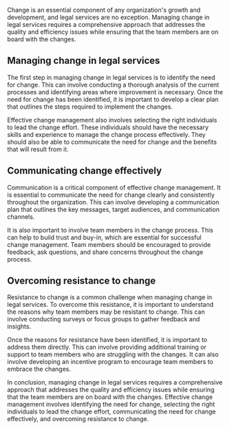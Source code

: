 
Change is an essential component of any organization's growth and development, and legal services are no exception. Managing change in legal services requires a comprehensive approach that addresses the quality and efficiency issues while ensuring that the team members are on board with the changes.

Managing change in legal services
---------------------------------

The first step in managing change in legal services is to identify the need for change. This can involve conducting a thorough analysis of the current processes and identifying areas where improvement is necessary. Once the need for change has been identified, it is important to develop a clear plan that outlines the steps required to implement the changes.

Effective change management also involves selecting the right individuals to lead the change effort. These individuals should have the necessary skills and experience to manage the change process effectively. They should also be able to communicate the need for change and the benefits that will result from it.

Communicating change effectively
--------------------------------

Communication is a critical component of effective change management. It is essential to communicate the need for change clearly and consistently throughout the organization. This can involve developing a communication plan that outlines the key messages, target audiences, and communication channels.

It is also important to involve team members in the change process. This can help to build trust and buy-in, which are essential for successful change management. Team members should be encouraged to provide feedback, ask questions, and share concerns throughout the change process.

Overcoming resistance to change
-------------------------------

Resistance to change is a common challenge when managing change in legal services. To overcome this resistance, it is important to understand the reasons why team members may be resistant to change. This can involve conducting surveys or focus groups to gather feedback and insights.

Once the reasons for resistance have been identified, it is important to address them directly. This can involve providing additional training or support to team members who are struggling with the changes. It can also involve developing an incentive program to encourage team members to embrace the changes.

In conclusion, managing change in legal services requires a comprehensive approach that addresses the quality and efficiency issues while ensuring that the team members are on board with the changes. Effective change management involves identifying the need for change, selecting the right individuals to lead the change effort, communicating the need for change effectively, and overcoming resistance to change.

